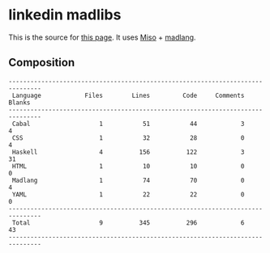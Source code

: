 # linkedin madlibs

This is the source for [this page](http://vmchale.com/linkedin/index.html).
It uses [Miso](https://haskell-miso.org/) + [madlang](https://github.com/vmchale/madlang).

## Composition

```
-------------------------------------------------------------------------------
 Language            Files        Lines         Code     Comments       Blanks
-------------------------------------------------------------------------------
 Cabal                   1           51           44            3            4
 CSS                     1           32           28            0            4
 Haskell                 4          156          122            3           31
 HTML                    1           10           10            0            0
 Madlang                 1           74           70            0            4
 YAML                    1           22           22            0            0
-------------------------------------------------------------------------------
 Total                   9          345          296            6           43
-------------------------------------------------------------------------------
```
